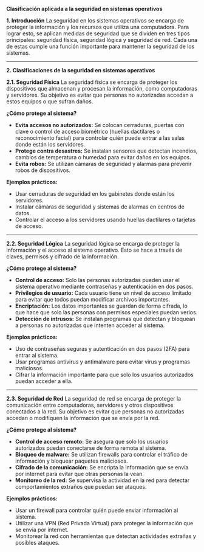 **Clasificación aplicada a la seguridad en sistemas operativos**

**1. Introducción**
La seguridad en los sistemas operativos se encarga de proteger la información y los recursos que utiliza una computadora. Para lograr esto, se aplican medidas de seguridad que se dividen en tres tipos principales: seguridad física, seguridad lógica y seguridad de red. Cada una de estas cumple una función importante para mantener la seguridad de los sistemas.

---

**2. Clasificaciones de la seguridad en sistemas operativos**

**2.1. Seguridad Física**
La seguridad física se encarga de proteger los dispositivos que almacenan y procesan la información, como computadoras y servidores. Su objetivo es evitar que personas no autorizadas accedan a estos equipos o que sufran daños.

**¿Cómo protege al sistema?**

- **Evita accesos no autorizados:** Se colocan cerraduras, puertas con clave o control de acceso biométrico (huellas dactilares o reconocimiento facial) para controlar quién puede entrar a las salas donde están los servidores.
- **Protege contra desastres:** Se instalan sensores que detectan incendios, cambios de temperatura o humedad para evitar daños en los equipos.
- **Evita robos:** Se utilizan cámaras de seguridad y alarmas para prevenir robos de dispositivos.

**Ejemplos prácticos:**

- Usar cerraduras de seguridad en los gabinetes donde están los servidores.
- Instalar cámaras de seguridad y sistemas de alarmas en centros de datos.
- Controlar el acceso a los servidores usando huellas dactilares o tarjetas de acceso.

---

**2.2. Seguridad Lógica**
La seguridad lógica se encarga de proteger la información y el acceso al sistema operativo. Esto se hace a través de claves, permisos y cifrado de la información.

**¿Cómo protege al sistema?**

- **Control de acceso:** Solo las personas autorizadas pueden usar el sistema operativo mediante contraseñas y autenticación en dos pasos.
- **Privilegios de usuario:** Cada usuario tiene un nivel de acceso limitado para evitar que todos puedan modificar archivos importantes.
- **Encriptación:** Los datos importantes se guardan de forma cifrada, lo que hace que solo las personas con permisos especiales puedan verlos.
- **Detección de intrusos:** Se instalan programas que detectan y bloquean a personas no autorizadas que intenten acceder al sistema.

**Ejemplos prácticos:**

- Uso de contraseñas seguras y autenticación en dos pasos (2FA) para entrar al sistema.
- Usar programas antivirus y antimalware para evitar virus y programas maliciosos.
- Cifrar la información importante para que solo los usuarios autorizados puedan acceder a ella.

---

**2.3. Seguridad de Red**
La seguridad de red se encarga de proteger la comunicación entre computadoras, servidores y otros dispositivos conectados a la red. Su objetivo es evitar que personas no autorizadas accedan o modifiquen la información que se envía por la red.

**¿Cómo protege al sistema?**

- **Control de acceso remoto:** Se asegura que solo los usuarios autorizados puedan conectarse de forma remota al sistema.
- **Bloqueo de malware:** Se utilizan firewalls para controlar el tráfico de información y bloquear paquetes maliciosos.
- **Cifrado de la comunicación:** Se encripta la información que se envía por internet para evitar que otras personas la vean.
- **Monitoreo de la red:** Se supervisa la actividad en la red para detectar comportamientos extraños que puedan ser ataques.

**Ejemplos prácticos:**

- Usar un firewall para controlar quién puede enviar información al sistema.
- Utilizar una VPN (Red Privada Virtual) para proteger la información que se envía por internet.
- Monitorear la red con herramientas que detectan actividades extrañas y posibles ataques.
